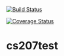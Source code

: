 [![Build Status](https://travis-ci.org/WildTangles/cs207test.svg?branch=master)](https://travis-ci.org/WildTangles/cs207test)

[![Coverage Status](https://coveralls.io/repos/github/WildTangles/cs207test/badge.svg?branch=master)](https://coveralls.io/github/WildTangles/cs207test?branch=master)
# cs207test
